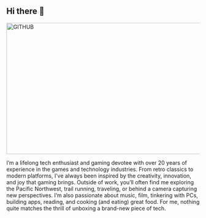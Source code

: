 ## Hi there 👋

<img width="1405" height="343" alt="GITHUB" src="https://github.com/user-attachments/assets/5a88fee3-6ef3-4c78-924a-a8d64c0b88b1" />

I’m a lifelong tech enthusiast and gaming devotee with over 20 years of experience in the games and technology industries. From retro classics to modern platforms, I’ve always been inspired by the creativity, innovation, and joy that gaming brings. 
Outside of work, you’ll often find me exploring the Pacific Northwest, trail running, traveling, or behind a camera capturing new perspectives. 
I’m also passionate about music, film, tinkering with PCs, building apps, reading, and cooking (and eating) great food. 
For me, nothing quite matches the thrill of unboxing a brand-new piece of tech.

<!--
**teknoglyph/teknoglyph** is a ✨ _special_ ✨ repository because its `README.md` (this file) appears on your GitHub profile.




-->
